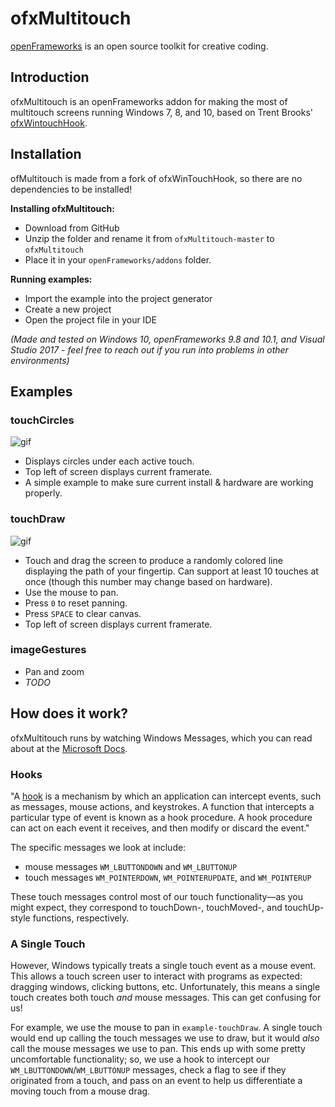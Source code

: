 # ofxMultitouch
[openFrameworks](http://openframeworks.cc/) is an open source toolkit for creative coding.

## Introduction
ofxMultitouch is an openFrameworks addon for making the most of multitouch screens running Windows 7, 8, and 10, based on Trent Brooks' [ofxWintouchHook](https://github.com/trentbrooks/ofxWinTouchHook).

## Installation
ofMultitouch is made from a fork of ofxWinTouchHook, so there are no dependencies to be installed! 

**Installing ofxMultitouch:**
- Download from GitHub
- Unzip the folder and rename it from `ofxMultitouch-master` to `ofxMultitouch`
- Place it in your `openFrameworks/addons` folder.

**Running examples:**
- Import the example into the project generator
- Create a new project
- Open the project file in your IDE

*(Made and tested on Windows 10, openFrameworks 9.8 and 10.1, and Visual Studio 2017 - feel free to reach out if you run into problems in other environments)*

## Examples

### touchCircles
![gif](https://i.imgur.com/csCVV4N.gif)
- Displays circles under each active touch.
- Top left of screen displays current framerate.
- A simple example to make sure current install & hardware are working properly.

### touchDraw
![gif](https://i.imgur.com/ji1KP8n.gif)
- Touch and drag the screen to produce a randomly colored line displaying the path of your fingertip. Can support at least 10 touches at once (though this number may change based on hardware). 
- Use the mouse to pan.
- Press `0` to reset panning.
- Press `SPACE` to clear canvas.
- Top left of screen displays current framerate.

### imageGestures
- Pan and zoom
- *TODO*


## How does it work?
ofxMultitouch runs by watching Windows Messages, which you can read about at the [Microsoft Docs](https://docs.microsoft.com/en-us/windows/win32/winmsg/about-messages-and-message-queues).

### Hooks
"A [hook](https://docs.microsoft.com/en-us/windows/win32/winmsg/about-hooks) is a mechanism by which an application can intercept events, such as messages, mouse actions, and keystrokes. A function that intercepts a particular type of event is known as a hook procedure. A hook procedure can act on each event it receives, and then modify or discard the event."

The specific messages we look at include:
- mouse messages `WM_LBUTTONDOWN` and `WM_LBUTTONUP`
- touch messages `WM_POINTERDOWN`, `WM_POINTERUPDATE`, and `WM_POINTERUP`

These touch messages control most of our touch functionality⁠—as you might expect, they correspond to touchDown-, touchMoved-, and touchUp-style functions, respectively. 

### A Single Touch
However, Windows typically treats a single touch event as a mouse event. This allows a touch screen user to interact with programs as expected: dragging windows, clicking buttons, etc. Unfortunately, this means a single touch creates both touch *and* mouse messages. This can get confusing for us!

For example, we use the mouse to pan in `example-touchDraw`. A single touch would end up calling the touch messages we use to draw, but it would *also* call the mouse messages we use to pan. This ends up with some pretty uncomfortable functionality; so, we use a hook to intercept our `WM_LBUTTONDOWN`/`WM_LBUTTONUP` messages, check a flag to see if they originated from a touch, and pass on an event to help us differentiate a moving touch from a mouse drag.
